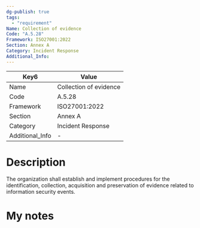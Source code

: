 ```yaml
---
dg-publish: true
tags:
  - "requirement"
Name: Collection of evidence
Code: "A.5.28"
Framework: ISO27001:2022
Section: Annex A
Category: Incident Response
Additional_Info: 
---
```


<div><table class="dataview table-view-table"><thead class="table-view-thead"><tr class="table-view-tr-header"><th class="table-view-th"><span>Key</span><span class="dataview small-text">6</span></th><th class="table-view-th"><span>Value</span></th></tr></thead><tbody class="table-view-tbody"><tr><td><span>Name</span></td><td><span>Collection of evidence</span></td></tr><tr><td><span>Code</span></td><td><span>A.5.28</span></td></tr><tr><td><span>Framework</span></td><td><span>ISO27001:2022</span></td></tr><tr><td><span>Section</span></td><td><span>Annex A</span></td></tr><tr><td><span>Category</span></td><td><span>Incident Response</span></td></tr><tr><td><span>Additional_Info</span></td><td><span>-</span></td></tr></tbody></table></div>

# Description

The organization shall establish and implement procedures for the identification, collection, acquisition and preservation of evidence related to information security events.

# My notes

